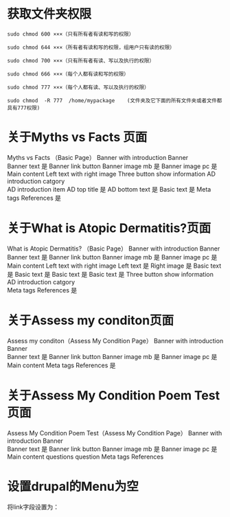 # 获取文件夹权限

```
sudo chmod 600 ×××（只有所有者有读和写的权限）

sudo chmod 644 ×××（所有者有读和写的权限，组用户只有读的权限）

sudo chmod 700 ×××（只有所有者有读、写以及执行的权限）

sudo chmod 666 ×××（每个人都有读和写的权限）

sudo chmod 777 ×××（每个人都有读、写以及执行的权限）

sudo chmod  -R 777  /home/mypackage    (文件夹及它下面的所有文件夹或者文件都具有777权限)

```


# 关于Myths vs Facts 页面


Myths vs Facts （Basic Page）
    Banner with introduction
      Banner    
          Banner text    是
          Banner link button
          Banner image mb    是
          Banner image pc    是
     Main content
          Left text with right image
          Three button show information
          AD introduction catgory    
              AD introduction item
                  AD top title     是
                  AD bottom text    是
      Basic text    是
  Meta tags
  References    是


# 关于What is Atopic Dermatitis?页面


What is Atopic Dermatitis? （Basic Page）
    Banner with introduction
      Banner    
          Banner text    是
          Banner link button
          Banner image mb    是
          Banner image pc    是
    Main content
          Left text with right image
              Left text   是
              Right image    是
        Basic text    是
        Basic text    是
        Basic text    是
        Basic text    是
        Three button show information
        AD introduction catgory    
  Meta tags
  References    是

# 关于Assess my conditon页面

Assess my conditon（Assess My Condition Page）
    Banner with introduction
      Banner    
          Banner text    是
          Banner link button
          Banner image mb    是
          Banner image pc    是
    Main content
  Meta tags
  References    是


# 关于Assess My Condition Poem Test页面

Assess My Condition Poem Test（Assess My Condition Page）
    Banner with introduction
      Banner    
        Banner text    是
        Banner link button
        Banner image mb    是
        Banner image pc    是
    Main content
      questions
        question
  Meta tags
  References    


# 设置drupal的Menu为空

将link字段设置为：<nolink>


